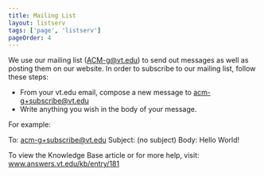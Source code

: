 ```yaml
---
title: Mailing List
layout: listserv
tags: ['page', 'listserv']
pageOrder: 4
---
```

We use our mailing list (ACM-g@vt.edu) to send out messages as well as posting them on our website.
In order to subscribe to our mailing list, follow these steps:

- From your vt.edu email, compose a new message to acm-g+subscribe@vt.edu
- Write anything you wish in the body of your message.

For example:

To: acm-g+subscribe@vt.edu
Subject: (no subject)
Body: Hello World!

To view the Knowledge Base article or for more help, visit: www.answers.vt.edu/kb/entry/181

